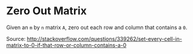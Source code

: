 Zero Out Matrix
==================

Given an `m` by `n` matrix `A`, zero out each row and column that contains a `0`.

Source: http://stackoverflow.com/questions/339262/set-every-cell-in-matrix-to-0-if-that-row-or-column-contains-a-0